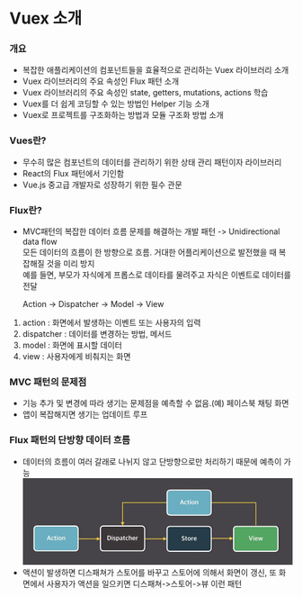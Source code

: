 # Vuex 소개

### 개요

 - 복잡한 애플리케이션의 컴포넌트들을 효율적으로 관리하는 Vuex 라이브러리 소개  
 - Vuex 라이브러리의 주요 속성인 Flux 패턴 소개  
 - Vuex 라이브러리의 주요 속성인 state, getters, mutations, actions 학습  
 - Vuex를 더 쉽게 코딩할 수 있는 방법인 Helper 기능 소개  
 - Vuex로 프로젝트를 구조화하는 방법과 모듈 구조화 방법 소개  
 
 
 
 
 
### Vues란?

 - 무수히 많은 컴포넌트의 데이터를 관리하기 위한 상태 관리 패턴이자 라이브러리  
 - React의 Flux 패턴에서 기인함  
 - Vue.js 중고급 개발자로 성장하기 위한 필수 관문  
 
 



### Flux란?
 - MVC패턴의 복잡한 데이터 흐름 문제를 해결하는 개발 패턴 -> Unidirectional data flow  
 모든 데이터의 흐름이 한 방향으로 흐름. 거대한 어플리케이션으로 발전했을 때 복잡해질 것을 미리 방지  
 예를 들면, 부모가 자식에게 프롭스로 데이타를 물려주고 자식은 이벤트로 데이터를 전달  
 
      Action -> Dispatcher -> Model -> View
      
 1. action : 화면에서 발생하는 이벤트 또는 사용자의 입력  
 2. dispatcher : 데이터를 변경하는 방법, 메서드  
 3. model : 화면에 표시할 데이터  
 4. view : 사용자에게 비춰지는 화면
 
 
 
 
 
 ### MVC 패턴의 문제점
 
 - 기능 추가 및 변경에 따라 생기는 문제점을 예측할 수 없음.(예) 페이스북 채팅 화면
 - 앱이 복잡해지면 생기는 업데이트 루프
 
 
 
 
 
 
### Flux 패턴의 단방향 데이터 흐름
 - 데이터의 흐름이 여러 갈래로 나뉘지 않고 단방향으로만 처리하기 때문에 예측이 가능
![01](./img/07.JPG)  
 - 액션이 발생하면 디스패쳐가 스토어를 바꾸고 스토어에 의해서 화면이 갱신, 또 화면에서 사용자가 액션을 일으키면 디스패쳐->스토어->뷰 이런 패턴  

 
      




